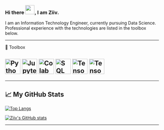 ### Hi there <img src="https://raw.githubusercontent.com/MartinHeinz/MartinHeinz/master/wave.gif" width="30px">, I am Ziiv.

I am an Information Technology Engineer, currently pursuing Data Science. Professional experience with the technologies are listed in the toolbox below.

--------
🧰 Toolbox

<img src = 'https://cdn.worldvectorlogo.com/logos/python-5.svg' alt="Python Logo" width="50" height="50"/>  <img src="https://www.probabilisticworld.com/wp-content/uploads/2020/08/jupyter-notebook-logo.jpg" alt="Jupyter Logo" width="50" height="50"/>  <img src = 'https://miro.medium.com/max/3880/1*ddtqWGkJz1TUCg1WM9qKeQ.jpeg' alt="Colab Logo" width="50" height="50"/> <img src = 'https://www.brentozar.com/wp-content/uploads/2019/03/azure_sql_db.jpg' alt="SQL Logo" width="50" height="50"/>  <img src = 'https://yt3.ggpht.com/a-/AAuE7mAixrJ4qaOd7-iT99-h5KYRIpGR14SfICmA_g=s900-mo-c-c0xffffffff-rj-k-no' alt="Tensorflow Logo" width="50" height="50"/> <img src = 'https://cdn.worldvectorlogo.com/logos/git-icon.svg' alt="Tensorflow Logo" width="50" height="50"/>
--------
--------

## &#x1f4c8; My GitHub Stats

[![Top Langs](https://github-readme-stats.vercel.app/api/top-langs/?username=<Ziiv-git>&hide=java,html,css&theme=dark)](https://github.com/anuraghazra/github-readme-stats)

[![Ziiv's GitHub stats](https://github-readme-stats.vercel.app/api?username=<Ziiv_git>&theme=radical)](https://github.com/anuraghazra/github-readme-stats)

--------



<!--
**Ziiv-git/Ziiv-git** is a ✨ _special_ ✨ repository because its `README.md` (this file) appears on your GitHub profile.



Here are some ideas to get you started:
- I’m currently learning Data Science through moocs and self-study.
- 👯 I’m looking to collaborate on ...
- 🤔 I’m looking for help with ...
- 💬 Ask me about ...
- 📫 How to reach me: ...
- 😄 Pronouns: ...
- ⚡ Fun fact: ...


- 🔭 I’m currently working on ...

-->
